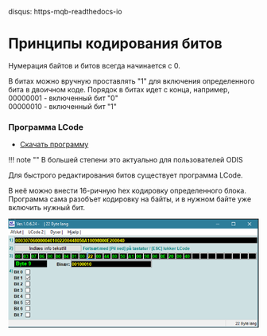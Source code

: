 disqus: https-mqb-readthedocs-io
# Принципы кодирования битов

Нумерация байтов и битов всегда начинается с 0.

В битах можно вручную проставлять "1" для включения определенного бита в двоичном коде. 
Порядок в битах идет с конца, например,  
00000001 - включенный бит "0"  
00000010 - включенный бит "1"  

### Программа LCode

+ [Скачать программу](LCode.exe)

!!! note ""
    В большей степени это актуально для пользователей ODIS

Для быстрого редактирования битов существует программа LCode.

В неё можно внести 16-ричную hex кодировку определенного блока. Программа сама разобъет кодировку на байты, и в нужном байте уже включить нужный бит.

![Screenshot](../images/lcode.PNG) 






